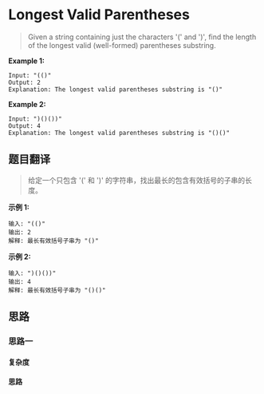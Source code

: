 # Longest Valid Parentheses #
>Given a string containing just the characters '(' and ')', find the length of the longest valid (well-formed) parentheses substring.
 

**Example 1:**
```
Input: "(()"
Output: 2
Explanation: The longest valid parentheses substring is "()"
```
**Example 2:**
```
Input: ")()())"
Output: 4
Explanation: The longest valid parentheses substring is "()()"
```

## 题目翻译 ##
>给定一个只包含 '(' 和 ')' 的字符串，找出最长的包含有效括号的子串的长度。
 
 **示例 1:**
 ```
输入: "(()"
输出: 2
解释: 最长有效括号子串为 "()"
 ```
**示例 2:**
```
输入: ")()())"
输出: 4
解释: 最长有效括号子串为 "()()"
```
## 思路 ##
### 思路一 ###

#### 复杂度 ####

#### 思路 ####